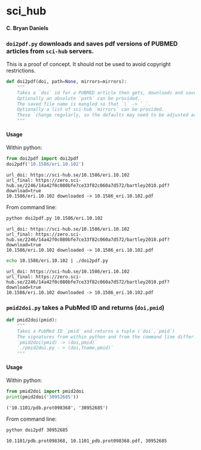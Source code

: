 # sci_hub

#### C. Bryan Daniels

### `doi2pdf.py` downloads and saves pdf versions of PUBMED articles from `sci-hub` servers.

This is a proof of concept. It should not be used to avoid copyright restrictions.

```python
def doi2pdf(doi, path=None, mirrors=mirrors):
    """
    Takes a `doi` id for a PUBMED article then gets, downloads and saves a pdf copy to a file.
    Optionally an absolute `path` can be provided.
    The saved file name is mangled so that `\` -> `_`.
    Optionally a list of sci-hub `mirrors` can be provided.
    These `change regularly, so the defaults may need to be adjusted accordingly.
    """
```

#### Usage
Within python:
```python
from doi2pdf import doi2pdf
doi2pdf('10.1586/eri.10.102')
```
```
url_doi: https://sci-hub.se/10.1586/eri.10.102
url_final: https://zero.sci-hub.se/2246/14a42f0c080bfe7ce33f82c060a7d572/bartley2010.pdf?download=true
10.1586/eri.10.102 downloaded -> 10.1586_eri.10.102.pdf
```

From command line:
```bash
python doi2pdf.py 10.1586/eri.10.102
```
```
url_doi: https://sci-hub.se/10.1586/eri.10.102
url_final: https://zero.sci-hub.se/2246/14a42f0c080bfe7ce33f82c060a7d572/bartley2010.pdf?download=true
10.1586/eri.10.102 downloaded -> 10.1586_eri.10.102.pdf
```

```bash
echo 10.1586/eri.10.102 | ./doi2pdf.py
```
```
url_doi: https://sci-hub.se/10.1586/eri.10.102
url_final: https://zero.sci-hub.se/2246/14a42f0c080bfe7ce33f82c060a7d572/bartley2010.pdf?download=true
10.1586/eri.10.102 downloaded -> 10.1586_eri.10.102.pdf
```

### `pmid2doi.py` takes a PubMed ID and returns (`doi,pmid`)

``` python
def pmid2doi(pmid):
    """
    Takes a PubMed ID `pmid` and returns a tuple (`doi`,`pmid`)
    The signatures from within python and from the command line differ:
    `pmid2doi(pmid) -> (doi,pmid)`
    `./pmid2doi.py - > (doi,fname,pmid)`
    """
```

#### Usage
Within python:
```python
from pmid2doi import pmid2doi
print(pmid2doi('30952685')) 
```
```
('10.1101/pdb.prot098368', '30952685')  
```

From command line:
```bash
python doi2pdf 30952685
```
```
10.1101/pdb.prot098368, 10.1101_pdb.prot098368.pdf, 30952685
```


<!--  LocalWords:  doi pdf py url pmid fname
 -->
